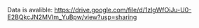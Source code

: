 Data is avalible: https://drive.google.com/file/d/1zlgWfOiJu-U0-E2BQkcJN2MVIm_YuBpw/view?usp=sharing
